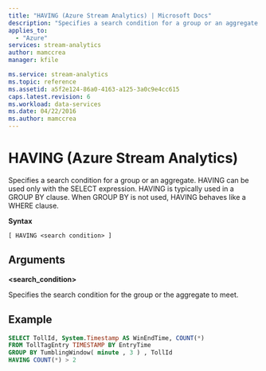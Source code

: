 ```yaml
---
title: "HAVING (Azure Stream Analytics) | Microsoft Docs"
description: "Specifies a search condition for a group or an aggregate. HAVING can be used only with the SELECT expression."
applies_to: 
  - "Azure"
services: stream-analytics
author: mamccrea
manager: kfile

ms.service: stream-analytics
ms.topic: reference
ms.assetid: a5f2e124-86a0-4163-a125-3a0c9e4cc615
caps.latest.revision: 6
ms.workload: data-services
ms.date: 04/22/2016
ms.author: mamccrea
---
```

# HAVING (Azure Stream Analytics)
  Specifies a search condition for a group or an aggregate. HAVING can be used only with the SELECT expression. HAVING is typically used in a GROUP BY clause. When GROUP BY is not used, HAVING behaves like a WHERE clause.  
  
 **Syntax**  
  
```  
[ HAVING <search condition> ]  
```  
  
## Arguments  
 **<search_condition>**  
  
 Specifies the search condition for the group or the aggregate to meet.  
  
## Example  
  
```SQL  
SELECT TollId, System.Timestamp AS WinEndTime, COUNT(*)   
FROM TollTagEntry TIMESTAMP BY EntryTime  
GROUP BY TumblingWindow( minute , 3 ) , TollId  
HAVING COUNT(*) > 2  
  
```  
  
  
